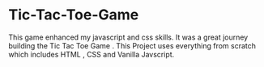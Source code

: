 # Tic-Tac-Toe-Game
This game enhanced my javascript and css skills. It was a great journey building the Tic Tac Toe Game .
This Project uses everything from scratch which includes HTML , CSS and Vanilla Javscript.
